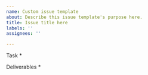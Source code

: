 ```yaml
---
name: Custom issue template
about: Describe this issue template's purpose here.
title: Issue title here
labels: ''
assignees: ''

---
```


Task
* 

Deliverables
*
